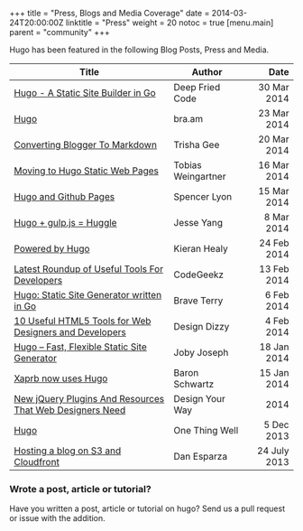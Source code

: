 +++
title = "Press, Blogs and Media Coverage"
date = 2014-03-24T20:00:00Z 
linktitle = "Press"
weight = 20
notoc = true
[menu.main]
    parent = "community"
+++

Hugo has been featured in the following Blog Posts, Press and Media.


| Title | Author | Date  |
| ------ | ------ | -----: |
| [Hugo - A Static Site Builder in Go](http://deepfriedcode.com/post/hugo/) | Deep Fried Code |  30 Mar 2014   |
| [Hugo](http://bra.am/post/hugo/) | bra.am |  23 Mar 2014   |
| [Converting Blogger To Markdown](http://trishagee.github.io/project/atom-to-hugo/) | Trisha Gee |  20 Mar 2014   |
| [Moving to Hugo Static Web Pages](http://tepid.org/tech/hugo-web/) |  Tobias Weingartner  |  16 Mar 2014   |
| [Hugo and Github Pages](http://sglyon.com/blog/2014/creating-the-site/) | Spencer Lyon |  15 Mar 2014   |
| [Hugo + gulp.js = Huggle](http://ktmud.github.io/huggle/intro/) | Jesse Yang  | 8 Mar 2014   |
| [Powered by Hugo](http://kieranhealy.org/blog/archives/2014/02/24/powered-by-hugo/) | Kieran Healy  | 24 Feb 2014   |
| [Latest Roundup of Useful Tools For Developers](http://codegeekz.com/latest-roundup-of-useful-tools-for-developers/) | CodeGeekz  |  13 Feb 2014   |
| [Hugo: Static Site Generator written in Go](http://www.braveterry.com/2014/02/06/hugo-static-site-generator-written-in-go/) | Brave Terry  | 6 Feb 2014   |
| [10 Useful HTML5 Tools for Web Designers and Developers](http://designdizzy.com/10-useful-html5-tools-for-web-designers-and-developers/) | Design Dizzy  | 4 Feb 2014   |
| [Hugo – Fast, Flexible Static Site Generator](http://cube3x.com/hugo-fast-flexible-static-site-generator/) |  Joby Joseph |  18 Jan 2014   |
| [Xaprb now uses Hugo](http://xaprb.com/blog/2014/01/15/using-hugo/) | Baron Schwartz  | 15 Jan  2014   |
| [New jQuery Plugins And Resources That Web Designers Need](http://www.designyourway.net/blog/resources/new-jquery-plugins-and-resources-that-web-designers-need/) | Design Your Way  |   2014   |
| [Hugo](http://onethingwell.org/post/69070926608/hugo) | One Thing Well  |  5 Dec 2013   |
| [Hosting a blog on S3 and Cloudfront](http://www.danesparza.net/2013/07/hosting-a-blog-on-s3-and-cloudfront/) | Dan Esparza  | 24 July 2013   |

### Wrote a post, article or tutorial?

Have you written a post, article or tutorial on hugo? Send us a pull request or issue with the addition.
